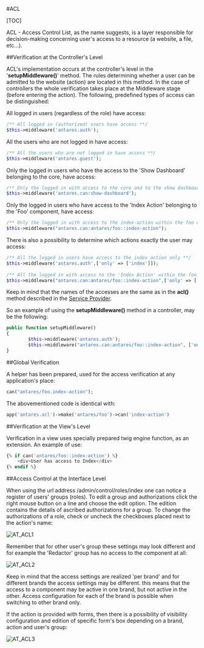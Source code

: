 #ACL  

[TOC]

ACL - Access Control List, as the name suggests, is a layer responsible for decision-making concerning user's access to a resource (a website, a file, etc...).

##Verification at the Controller's Level  

ACL's implementation occurs at the controller's level in the '**setupMiddleware()**' method. The rules determining whether a user can be admitted to the website (action) are located in this method. In the case of controllers the whole verification takes place at the Middleware stage (before entering the action). The following, predefined types of access can be distinguished:

All logged in users (regardless of the role) have access:


```php
/** All logged in (authorized) users have access **/
$this->middleware('antares.auth');
```

All the users who are not logged in have access:

```php
/** All the users who are not logged in have access **/
$this->middleware('antares.guest');
```

Only the logged in users who have the access to the 'Show Dashboard' belonging to the core, have access:

```php
/** Only the logged in with access to the core and to the show dashboard **/
$this->middleware('antares.can:show-dashboard');
```

Only the logged in users who have access to the 'Index Action' belonging to the 'Foo' component, have access:

```php
/** Only the logged in with access to the index-action within the foo component **/
$this->middleware("antares.can:antares/foo::index-action");
```

There is also a possibility to determine which actions exactly the user may access:

```php
/** All the logged in users have access to the index action only **/
$this->middleware('antares.auth',['only' => ['index']]);
  
/** All the logged in with access to the 'Index Action' within the foo component have access to the 'index' action in the controller **/
$this->middleware("antares.can:antares/foo::index-action",['only' => ['index']]);
```

Keep in mind that the names of the accesses are the same as in the **acl()** method described in the [Service Provider](https://inbssoftware.atlassian.net/wiki/display/AS/Service+Providers).

So an example of using the **setupMiddleware()** method in a controller, may be the following:

```php
public function setupMiddleware()
{
        $this->middleware('antares.auth');
        $this->middleware("antares.can:antares/foo::index-action", ['only' => ['index']]);
}
```

##Global Verification  

A helper has been prepared, used for the access verification at any application's place:

```php
can("antares/foo.index-action");
```

The abovementioned code is identical with:

```php
app('antares.acl')->make('antares/foo')->can('index-action')
```

##Verification at the View's Level  

Verification in a view uses specially prepared twig engine function, as an extension. An example of use:

```php
{% if can('antares/foo::index-action') %}   
    <div>User has access to Index</div>
{% endif %}
```

##Access Control at the Interface Level  

When using the url address /admin/control/roles/index one can notice a register of users' groups (roles). To edit a group and authorizations click the right mouse button on a line and choose the edit option. The edition contains the details of ascribed authorizations for a group. To change the authorizations of a role, check or uncheck the checkboxes placed next to the action's name:

  ![AT_ACL1](https://raw.githubusercontent.com/antaresproject/docs/master/docs/img/docs/modules_development/acl/AT_ACL1.png)
  
Remember that for other user's group these settings may look different and for example the 'Redactor' group has no access to the component at all:

  ![AT_ACL2](https://raw.githubusercontent.com/antaresproject/docs/master/docs/img/docs/modules_development/acl/AT_ACL2.png)
  
Keep in mind that the access settings are realized 'per brand' and for different brands the access settings may be different. this means that the access to a component may be active in one brand, but not active in the other. Access configuration for each of the brand is possible when switching to other brand only.

If the action is provided with forms, then there is a possibility of visibility configuration and edition of specific form's box depending on a brand, action and user's group:

  ![AT_ACL3](https://raw.githubusercontent.com/antaresproject/docs/master/docs/img/docs/modules_development/acl/AT_ACL3.png)
  
